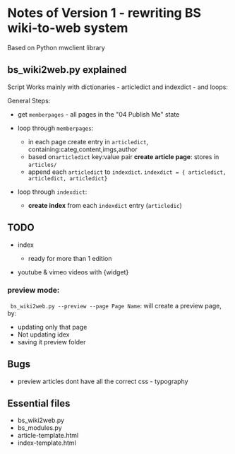 # Notes of Version 1 - rewriting BS wiki-to-web system
Based on Python mwclient library



## bs_wiki2web.py explained
Script Works mainly with dictionaries - articledict and indexdict - and loops:

General Steps:
* get `memberpages` - all pages in the "04 Publish Me" state
* loop through `memberpages`:
  * in each page create entry in `articledict`, containing:categ,content,imgs,author
  * based on`articledict` key:value pair **create article page**: stores in `articles/`
  * append each `articledict` to `indexdict`.
  `indexdict = { articledict,
				 articledict,
				 articledict}`

* loop through `indexdict`:
   * **create index** from each `indexdict` entry (`articledic`)
 




## TODO
* index
   * ready for more than 1 edition

* youtube & vimeo videos with {widget}


### preview mode:
` bs_wiki2web.py --preview --page Page Name`: will create a preview page, by:
* updating only that page
* Not updating idex
* saving it preview folder



## Bugs
* preview articles dont have all the correct css - typography


## Essential files
* bs_wiki2web.py
* bs_modules.py
* article-template.html
* index-template.html
